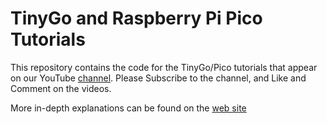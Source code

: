 # TinyGo and Raspberry Pi Pico Tutorials

This repository contains the code for the TinyGo/Pico tutorials that appear on our YouTube [channel](https://www.youtube.com/channel/UChxDHx-FThGJscOn3ljTi6A). Please Subscribe to the channel, and Like and Comment on the videos.

More in-depth explanations can be found on the [web site](https://pragmatik.tech/)

